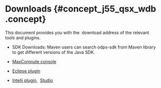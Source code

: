 # Downloads {#concept_j55_qsx_wdb .concept}

This document provides you with the  download address of the relevant tools and plugins.

-   SDK Downloads: Maven users can search odps-sdk from Maven library to get different versions of the Java SDK.

-   [MaxCompute console](http://repo.aliyun.com/download/odpscmd/latest/odpscmd_public.zip)

-   [Eclipse plugin](https://docs-aliyun.cn-hangzhou.oss.aliyun-inc.com/cn/odps/0.0.90/assets/download/odps-eclipse-plugin-bundle-0.16.0.zip)

-   [Intelij plugin](https://www.jetbrains.com/idea/?spm=5176.doc50891.2.4.2O5djt),  [Studio](https://plugins.jetbrains.com/plugin/9193-maxcompute-studio)


